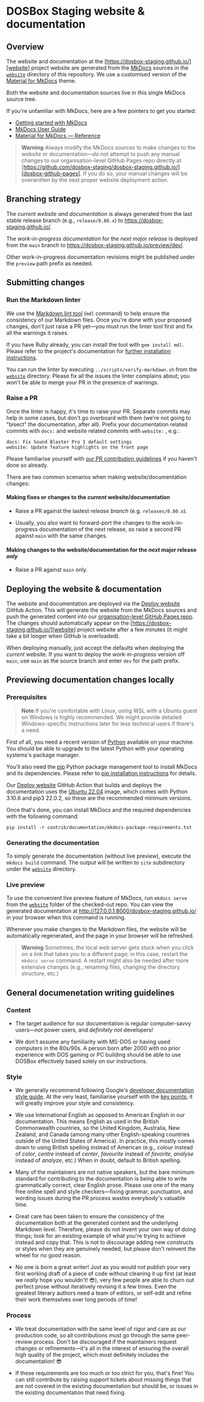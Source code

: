 # DOSBox Staging website & documentation

## Overview

The website and documentation at the
[https://dosbox-staging.github.io/][website] project website are generated
from the [MkDocs][mkdocs] sources in the [`website`](/website) directory of
this repository. We use a customised version of the [Material for
MkDocs]([mkdocs-material]) theme.

Both the website and documentation sources live in this single MkDocs source tree.

If you're unfamiliar with MkDocs, here are a few pointers to get you started:

- [Getting started with MkDocs](https://www.mkdocs.org/getting-started/)
- [MkDocs User Guide](https://www.mkdocs.org/user-guide/)
- [Material for MkDocs — Reference](https://squidfunk.github.io/mkdocs-material/reference/)

> **Warning** Always modify the MkDocs sources to make changes to the website
> or documentation—*do not* attempt to push any manual changes to our
> organisation-level GitHub Pages repo directly at
> [https://github.com/dosbox-staging/dosbox-staging.github.io/][dosbox-github-pages].
> If you do so, your manual changes will be overwritten by the next proper
> website deployment action.


## Branching strategy

The _current website and documentation_ is always generated from the last stable
release branch (e.g., `release/0.80.x`) to https://dosbox-staging.github.io/.

The _work-in-progress documentation_ for the _next major release_ is deployed from
the `main` branch to https://dosbox-staging.github.io/preview/dev/.

Other work-in-progress documentation revisions might be published under the
`preview` path prefix as needed.


## Submitting changes

### Run the Markdown linter

We use the [Markdown lint tool](https://github.com/markdownlint/markdownlint)
(`mdl` command) to help ensure the consistency of our Markdown files. Once
you're done with your proposed changes, don't just raise a PR yet—you must
run the linter tool first and fix all the warnings it raises.

If you have Ruby already, you can install the tool with `gem install mdl`.
Please refer to the project's documentation for [further installation
instructions](https://github.com/markdownlint/markdownlint).

You can run the linter by executing `../scripts/verify-markdown.sh` from the
[`website`](/website) directory. Please fix all the issues the linter
complains about; you won't be able to merge your PR in the presence of
warnings.


### Raise a PR

Once the linter is happy, it's time to raise your PR. Separate commits may
help in some cases, but don't go overboard with them (we're not going to
"bisect" the documentation, after all). Prefix your documentation related
commits with `docs:` and website related commits with `website:` , e.g.:

```
docs: Fix Sound Blaster Pro 1 default settings
website: Update feature highlights on the front page
```

Please familiarise yourself with [our PR contribution
guidelines](https://github.com/dosbox-staging/dosbox-staging/blob/main/CONTRIBUTING.md#submitting-patches--pull-requests)
if you haven't done so already.


There are two common scenarios when making website/documentation changes:

#### Making fixes or changes to the _current_ website/documentation

- Raise a PR against the lastest _release branch_ (e.g. `releases/0.80.x`).

- Usually, you also want to forward-port the changes to the work-in-progress
  documentation of the next release, so raise a second PR against `main`
  with the same changes.

#### Making changes to the website/documentation for the _next_ major release _only_

- Raise a PR against `main` only.


## Deploying the website & documentation

The website and documentation are deployed via the  [Deploy
website][deploy-website] GitHub Action. This will generate the website from
the MkDocs sources and push the generated content into our [organisation-level
GitHub Pages repo][dosbox-github-pages]. The changes should automatically
appear on the [https://dosbox-staging.github.io/][website] project website
after a few minutes (it might take a bit longer when GitHub is overloaded).

When deploying manually, just accept the defaults when deploying the _current_
website. If you want to deploy the _work-in-progress_ version off `main`,
use `main` as the source branch and enter `dev` for the path prefix.


## Previewing documentation changes locally

### Prerequisites

> **Note**
> If you're comfortable with Linux, using WSL with a Ubuntu guest on Windows
> is highly recommended. We might provide detailed Windows-specific
> instructions later for less technical users if there's a need.

First of all, you need a recent version of
[Python](https://www.python.org/) available on your machine. You should be
able to upgrade to the latest Python with your operating systems's package
manager.

You'll also need the [pip](https://pypi.org/project/pip/) Python package
management tool to install MkDocs and its dependencies. Please refer to
[pip installation instructions](https://pip.pypa.io/en/stable/installation/)
for details.

Our [Deploy website][deploy-website] GitHub Action that builds and deploys the
documentation uses the [Ubuntu
22.04](https://github.com/actions/runner-images/blob/main/images/linux/Ubuntu2204-Readme.md)
image, which comes with Python 3.10.6 and pip3 22.0.2, so these are the
recommended minimum versions.

Once that's done, you can install MkDocs and the required dependencies with
the following command:

``` shell
pip install -r contrib/documentation/mkdocs-package-requirements.txt
```

### Generating the documentation

To simply generate the documentation (without live preview), execute the
`mkdocs build` command. The output will be written to `site` subdirectory
under the [`website`](/website) directory.


### Live preview

To use the convenient live preview feature of MkDocs, run `mkdocs serve`
from the [`website`](/website) folder of the checked-out repo. You can view the
generated documentation at <http://127.0.0.1:8000/dosbox-staging.github.io/>
in your browser when this command is running.

Whenever you make changes to the Markdown files, the website will be
automatically regenerated, and the page in your browser will be refreshed.

> **Warning**
> Sometimes, the local web server gets stuck when you click on a link that
> takes you to a different page; in this case, restart the `mkdocs serve`
> command. A restart might also be needed after more extensive changes (e.g.,
> renaming files, changing the directory structure, etc.)


## General documenetation writing guidelines

### Content 

- The target audience for our documentation is regular computer-savvy
  users—*not* power users, and *definitely not* developers!

- We don't assume any familiarity with MS-DOS or having used computers in the
  80s/90s. A person born after 2000 with no prior experience with
  DOS gaming or PC building should be able to use DOSBox effectively based
  solely on our instructions.

### Style

- We generally recommend following Google's
  [developer documentation style guide](https://developers.google.com/style).
  At the very least, familiarise yourself with the [key points](https://developers.google.com/style/highlights);
  it will greatly improve your style and consistency.

- We use International English as opposed to American English in our
  documentation. This means English as used in the British Commonwealth
  countries, so the United Kingdom, Australia, New Zealand, and Canada
  (among many other English-speaking countries outside of the United States
  of America). In practice, this mostly comes down to using British spelling
  instead of American (e.g., *colour* instead of *color*, *centre* instead
  of *center*, *favourite* instead of *favorite*, *analyse* instead of
  *analyze*, etc.) When in doubt, default to British spelling.

- Many of the maintainers are not native speakers, but the bare minimum
  standard for contributing to the documentation is being able to write
  grammatically correct, clear English prose. Please use one of the many free
  online spell and style checkers—fixing grammar, punctuation, and wording
  issues during the PR process wastes everybody's valuable time.

- Great care has been taken to ensure the consistency of the documentation
  both at the generated content and the underlying Markdown level.
  Therefore, please do not invent your own way of doing things; look for an
  existing example of what you're trying to achieve instead and copy that.
  This is not to discourage adding new constructs or styles when they are
  genuinely needed, but please don't reinvent the wheel for no good reason.

- No one is born a great
  writer! Just as you would not publish your very first working draft of a
  piece of code without cleaning it up first (at least we *really* hope you
  wouldn't! 😎), very few people are able to churn out perfect prose without
  iteratively revising it a few times. Even the greatest literary authors
  need a team of editors, or self-edit and refine their work themselves over long
  periods of time!


### Process

- We treat documentation with the same level of rigor and care as our
  production code, so all contributions must go through the same peer-review
  process. Don't be discouraged if the maintainers request changes or
  refinements—it's all in the interest of ensuring the overall high quality of
  the project, which most definitely includes the documentation! 😎

- If these requirements are too much or too strict for you, that's fine! You
  can still contribute by raising support tickets about missing things that
  are not covered in the existing documentation but should be, or issues in
  the existing documentation that need fixing.


[mkdocs]: https://www.mkdocs.org/
[mkdocs-material]: https://squidfunk.github.io/mkdocs-material/

[website]: https://dosbox-staging.github.io/
[dosbox-github-pages]: https://github.com/dosbox-staging/dosbox-staging.github.io/
[deploy-website]: https://github.com/dosbox-staging/dosbox-staging/actions/workflows/deploy-website.yml
[main-branch]: https://github.com/dosbox-staging/dosbox-staging/tree/main

